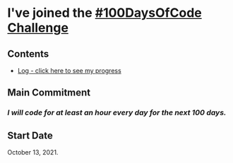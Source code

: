 # I've joined the [#100DaysOfCode Challenge](https://www.100daysofcode.com/)

## Contents

* [Log - click here to see my progress](log.md)

## Main Commitment
### *I will code for at least an hour every day for the next 100 days.*

## Start Date
October 13, 2021.
